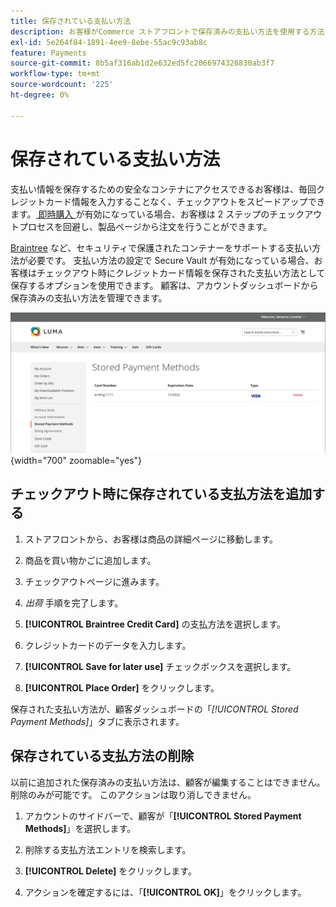```yaml
---
title: 保存されている支払い方法
description: お客様がCommerce ストアフロントで保存済みの支払い方法を使用する方法について説明します。
exl-id: 5e264f84-1891-4ee9-8ebe-55ac9c93ab8c
feature: Payments
source-git-commit: 8b5af316ab1d2e632ed5fc2066974326830ab3f7
workflow-type: tm+mt
source-wordcount: '225'
ht-degree: 0%

---
```


# 保存されている支払い方法

支払い情報を保存するための安全なコンテナにアクセスできるお客様は、毎回クレジットカード情報を入力することなく、チェックアウトをスピードアップできます。 [&#x200B; 即時購入 &#x200B;](checkout-instant-purchase.md) が有効になっている場合、お客様は 2 ステップのチェックアウトプロセスを回避し、製品ページから注文を行うことができます。

[Braintree](braintree.md) など、セキュリティで保護されたコンテナーをサポートする支払い方法が必要です。 支払い方法の設定で Secure Vault が有効になっている場合、お客様はチェックアウト時にクレジットカード情報を保存された支払い方法として保存するオプションを使用できます。 顧客は、アカウントダッシュボードから保存済みの支払い方法を管理できます。

![&#x200B; 保管支払方法 &#x200B;](./assets/customer-account-stored-payment-methods.png){width="700" zoomable="yes"}

## チェックアウト時に保存されている支払方法を追加する

1. ストアフロントから、お客様は商品の詳細ページに移動します。

1. 商品を買い物かごに追加します。

1. チェックアウトページに進みます。

1. _出荷_ 手順を完了します。

1. **[!UICONTROL Braintree Credit Card]** の支払方法を選択します。

1. クレジットカードのデータを入力します。

1. **[!UICONTROL Save for later use]** チェックボックスを選択します。

1. **[!UICONTROL Place Order]** をクリックします。

保存された支払い方法が、顧客ダッシュボードの「_[!UICONTROL Stored Payment Methods]_」タブに表示されます。

## 保存されている支払方法の削除

以前に追加された保存済みの支払い方法は、顧客が編集することはできません。削除のみが可能です。 このアクションは取り消しできません。

1. アカウントのサイドバーで、顧客が「**[!UICONTROL Stored Payment Methods]**」を選択します。

1. 削除する支払方法エントリを検索します。

1. **[!UICONTROL Delete]** をクリックします。

1. アクションを確定するには、「**[!UICONTROL OK]**」をクリックします。
